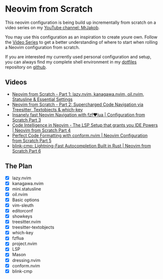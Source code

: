 # Neovim from Scratch

This neovim configuration is being build up incrementally from scratch on a video series on my [YouTube channel: MrJakob](https://youtube.com/c/MrJakob).

You may use this configuration as an inspiration to create youre own. Follow the [Video Series](https://youtube.com/playlist?list=PLy68GuC77sURrnMNi2XR1h58m674KOvLG&si=PNSk8Y-LUbYW_Yec) to get a better understanding of where to start when rolling a Neovim configuration from scratch.

If you are interested my currently used personal configuration and setup, you can always find my complete shell environment in my [dotfiles](https://github.com/jakobwesthoff/dotfiles) repository on [github](https://github.com/jakobwesthoff).

## Videos

* [Neovim from Scratch - Part 1: lazy.nvim, kanagawa.nvim, oil.nvim, Statusline & Essential Settings](https://youtu.be/g1gyYttzxcI)
* [Neovim from Scratch - Part 2: Supercharged Code Navigation via Treesitter, Textobjects & which-key](https://youtu.be/E4qXZv34NQQ)
* [Insanely fast Neovim Navigation with fzf❤️lua | Configuration from Scratch Part 3](https://youtu.be/R3e7uAE8jjo)
* [Code Intelligence in Neovim - The LSP Setup that grants you IDE Powers | Neovim from Scratch Part 4](https://youtu.be/b17g20II6SQ)
* [Perfect Code Formatting with conform.nvim | Neovim Configuration from Scratch Part 5](https://youtu.be/UVO_cq3xATo)
* [blink-cmp: Lightning-Fast Autocompletion Built in Rust | Neovim from Scratch Part 6](https://youtu.be/GKIxgCcKAq4)

## The Plan

- [X] lazy.nvim
- [X] kanagawa.nvim
- [X] mini.statusline
- [X] oil.nvim
- [X] Basic options 
- [X] vim-sleuth
- [X] editorconf
- [X] showkeys
- [X] treesitter.nvim
- [X] treesitter-textobjects
- [X] which-key
- [X] fzflua
- [X] project.nvim
- [X] LSP 
- [X] Mason
- [X] dressing.nvim
- [X] conform.nvim
- [X] blink-cmp
